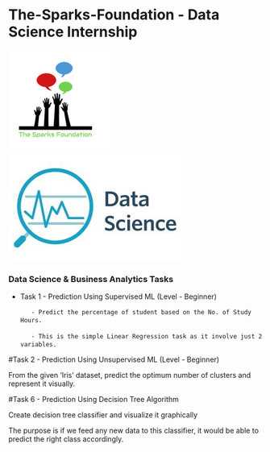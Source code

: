 # The-Sparks-Foundation - Data Science Internship 
![alt text](https://github.com/ManjiriSDS/The-Spark-Foundation/blob/main/1519895156650.png) 
![alt text](https://github.com/ManjiriSDS/The-Spark-Foundation/blob/main/cover_updated.jpg)


### Data Science & Business Analytics Tasks


* Task 1 - Prediction Using Supervised ML (Level - Beginner)
         
         - Predict the percentage of student based on the No. of Study Hours.
         
         - This is the simple Linear Regression task as it involve just 2 variables.

      



#Task 2 - Prediction Using Unsupervised ML (Level - Beginner)

From the given ‘Iris’ dataset, predict the optimum number of clusters and represent it visually.


#Task 6 - Prediction Using Decision Tree Algorithm

Create decision tree classifier and visualize it graphically

The purpose is if we feed any new data to this classifier, it would be able to
predict the right class accordingly.
